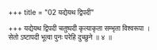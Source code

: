 +++
title = "02 यद्येयथ द्विपदी"

+++
यद्येयथ द्विपदी चतुष्पदी कृत्याकृता सम्भृता विश्वरूपा ।  
सेतो ऽष्टापदी भूत्वा पुनः परेहि दुच्छुने ॥ ४ ॥